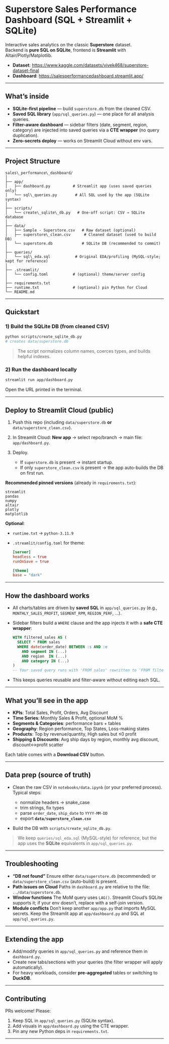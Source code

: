 # Superstore Sales Performance Dashboard (SQL + Streamlit + SQLite)

Interactive sales analytics on the classic **Superstore** dataset.  
Backend is **pure SQL on SQLite**, frontend is **Streamlit** with Altair/Plotly/Matplotlib.

- **Dataset**: https://www.kaggle.com/datasets/vivek468/superstore-dataset-final
- **Dashboard**: https://salesperformancedashboard.streamlit.app/

---

##  What’s inside

- **SQLite-first pipeline** — build `superstore.db` from the cleaned CSV.
- **Saved SQL library** (`app/sql_queries.py`) — one place for all analysis queries.
- **Filter-aware dashboard** — sidebar filters (date, segment, region, category) are injected into saved queries via a **CTE wrapper** (no query duplication).
- **Zero-secrets deploy** — works on Streamlit Cloud without env vars.

---

##  Project Structure

````
sales\_performance\_dashboard/
│
├── app/
│   ├── dashboard.py          # Streamlit app (uses saved queries only)
│   └── sql\_queries.py        # All SQL used by the app (SQLite syntax)
│
├── scripts/
│   └── create\_sqlite\_db.py   # One-off script: CSV → SQLite database
│
├── data/
│   ├── Sample - Superstore.csv   # Raw dataset (optional)
│   ├── superstore\_clean.csv      # Cleaned dataset (used to build DB)
│   └── superstore.db             # SQLite DB (recommended to commit)
│
├── queries/
│   └── sql\_eda.sql           # Original EDA/profiling (MySQL-style; kept for reference)
│
├── .streamlit/
│   └── config.toml           # (optional) theme/server config
│
├── requirements.txt
├── runtime.txt               # (optional) pin Python for Cloud
└── README.md

````

---

##  Quickstart

### 1) Build the SQLite DB (from cleaned CSV)

```bash
python scripts/create_sqlite_db.py
# creates data/superstore.db
```

> The script normalizes column names, coerces types, and builds helpful indexes.

### 2) Run the dashboard locally

```bash
streamlit run app/dashboard.py
```

Open the URL printed in the terminal.

---

##  Deploy to Streamlit Cloud (public)

1. Push this repo (including `data/superstore.db` **or** `data/superstore_clean.csv`).
2. In Streamlit Cloud: **New app** → select repo/branch → main file: `app/dashboard.py`.
3. Deploy.

   * If `superstore.db` is present → instant startup.
   * If only `superstore_clean.csv` is present → the app auto-builds the DB on first run.

**Recommended pinned versions** (already in `requirements.txt`):

```
streamlit
pandas
numpy
altair
plotly
matplotlib
```

**Optional**:

* `runtime.txt` → `python-3.11.9`
* `.streamlit/config.toml` for theme:

  ```toml
  [server]
  headless = true
  runOnSave = true

  [theme]
  base = "dark"
  ```

---

##  How the dashboard works

* All charts/tables are driven by **saved SQL** in `app/sql_queries.py` (e.g., `MONTHLY_SALES_PROFIT`, `SEGMENT_RPM`, `REGION_PERF`, …).
* Sidebar filters build a `WHERE` clause and the app injects it with a **safe CTE wrapper**:

  ```sql
  WITH filtered_sales AS (
    SELECT * FROM sales
    WHERE date(order_date) BETWEEN :s AND :e
      AND segment IN (...)
      AND region  IN (...)
      AND category IN (...)
  )
  -- Your saved query runs with 'FROM sales' rewritten to 'FROM filtered_sales'
  ```
* This keeps queries reusable and filter-aware without editing each SQL.

---

##  What you’ll see in the app

* **KPIs**: Total Sales, Profit, Orders, Avg Discount
* **Time Series**: Monthly Sales & Profit, optional MoM %
* **Segments & Categories**: performance bars + tables
* **Geography**: Region performance, Top States, Loss-making states
* **Products**: Top by revenue/quantity, High sales but ≤0 profit
* **Shipping & Discounts**: Avg ship days by region, monthly avg discount, discount↔profit scatter

Each table comes with a **Download CSV** button.

---

##  Data prep (source of truth)

* Clean the raw CSV in `notebooks/data.ipynb` (or your preferred process).
  Typical steps:

  * normalize headers → snake\_case
  * trim strings, fix types
  * parse `order_date`, `ship_date` to `YYYY-MM-DD`
  * export **`data/superstore_clean.csv`**
* Build the DB with `scripts/create_sqlite_db.py`.

> We keep `queries/sql_eda.sql` (MySQL-style) for reference, but the app uses the **SQLite** equivalents in `app/sql_queries.py`.

---

##  Troubleshooting

* **“DB not found”**
  Ensure either `data/superstore.db` (recommended) or `data/superstore_clean.csv` (auto-build) is present.
* **Path issues on Cloud**
  Paths in `dashboard.py` are relative to the file: `../data/superstore.db`.
* **Window functions**
  The MoM query uses `LAG()`. Streamlit Cloud’s SQLite supports it; if your env doesn’t, replace with a self-join version.
* **Module conflicts**
  Don’t keep another `app/app.py` that imports MySQL secrets. Keep the Streamlit app at `app/dashboard.py` and SQL at `app/sql_queries.py`.

---

##  Extending the app

* Add/modify queries in `app/sql_queries.py` and reference them in `dashboard.py`.
* Create new tabs/sections with your queries (the filter wrapper will apply automatically).
* For heavy workloads, consider **pre-aggregated** tables or switching to **DuckDB**.

---

##  Contributing

PRs welcome! Please:

1. Keep SQL in `app/sql_queries.py` (SQLite syntax).
2. Add visuals in `app/dashboard.py` using the CTE wrapper.
3. Pin any new Python deps in `requirements.txt`.

---


